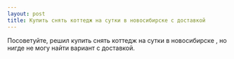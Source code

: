 ```yaml
---
layout: post 
title: Купить снять коттедж на сутки в новосибирске с доставкой 
--- 
```

Посоветуйте, решил купить снять коттедж на сутки в новосибирске , но нигде не могу найти вариант с доставкой.